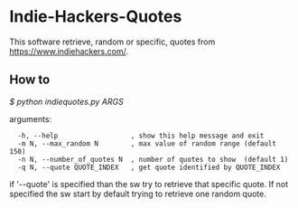 Indie-Hackers-Quotes
====================


This software retrieve, random or specific, quotes from https://www.indiehackers.com/.

How to
------

*$ python indiequotes.py  ARGS*

arguments:

      -h, --help                  , show this help message and exit
      -m N, --max_random N        , max value of random range (default 150)
      -n N, --number_of_quotes N  , number of quotes to show  (default 1)
      -q N, --quote QUOTE_INDEX   , get quote identified by QUOTE_INDEX


if '--quote' is specified than the sw try to retrieve that specific quote.
If not specified the sw start by default trying to retrieve one random quote.

